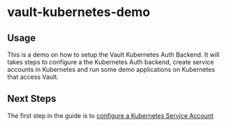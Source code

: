 # vault-kubernetes-demo

## Usage

This is a demo on how to setup the Vault Kubernetes Auth Backend. It will takes steps to configure a the Kubernetes Auth backend, create service accounts in Kubernetes and run some demo applications on Kubernetes that access Vault.

## Next Steps

The first step in the guide is to [configure a Kubernetes Service Account](1-configure-kubernetes.md)
